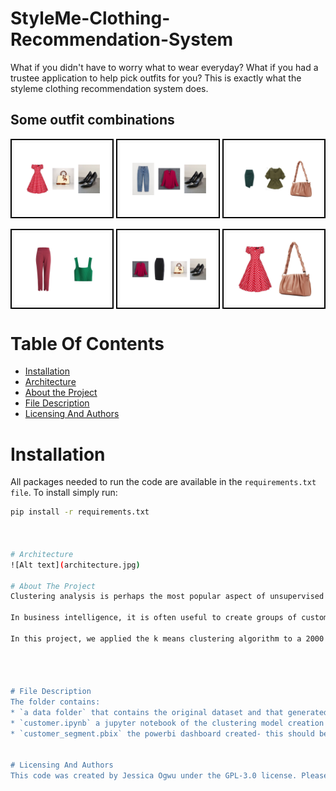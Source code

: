 # StyleMe-Clothing-Recommendation-System
What if you didn't have to worry what to wear everyday? What if you had a trustee application to help pick outfits for you? This is exactly what the styleme clothing recommendation system does.


## Some outfit combinations
<div style="display: flex; justify-content: space-between;">
  <img src="Dress_shoe_and_bag.png" alt="Image 1" style="width: 30%; border: 2px solid #000; padding: 5px;"/>
  <img src="pants_shirt_and_shoe.png" alt="Image 2" style="width: 30%; border: 2px solid #000; padding: 5px;"/>
  <img src="skirt_shirt_and_bag.png" alt="Image 1" style="width: 30%; border: 2px solid #000; padding: 5px;"/>
</div>

<br>

<div style="display: flex; justify-content: space-between;">
  <img src="pants_and_shirt.png" alt="Image 1" style="width: 30%; border: 2px solid #000; padding: 5px;"/>
  <img src="skirt_shirt_shoe_and_bag.png" alt="Image 2" style="width: 30%; border: 2px solid #000; padding: 5px;"/>
  <img src="dress_and_bag.png" alt="Image 1" style="width: 30%; border: 2px solid #000; padding: 5px;"/>
</div>





# Table Of Contents
* [Installation](https://github.com/Jess607/StyleMe-Clothing-Recommendation-System#installation)
* [Architecture](https://github.com/Jess607/StyleMe-Clothing-Recommendation-System#architecture)
* [About the Project](https://github.com/Jess607/StyleMe-Clothing-Recommendation-System#about-the-project)
* [File Description](https://github.com/Jess607/StyleMe-Clothing-Recommendation-System#file-description)
* [Licensing And Authors](https://github.com/Jess607/StyleMe-Clothing-Recommendation-System#licensing-and-authors)

# Installation 
All packages needed to run the code are available in the `requirements.txt file`. To install simply run:

```bash
pip install -r requirements.txt



# Architecture
![Alt text](architecture.jpg)

# About The Project 
Clustering analysis is perhaps the most popular aspect of unsupervised machine learning aimed at grouping features into clusters that can be further explored. In the words of  Yann LeCun  “if intelligence was a cake, unsupervised learning would be the cake, supervised learning would be the icing on the cake, and reinforcement learning would be the cherry on the cake”. This empahasizes the power wielded by unsupervised-cluster algorithms. 

In business intelligence, it is often useful to create groups of customers or consumers of products for various purposes be it for marketing, creating recommendation systems or just plainly for data analysis. Cluster analysis have shown great potential at meeting the needs of businesses when it comes to carrying out these customer segmentation processes. 

In this project, we applied the k means clustering algorithm to a 2000 instance unlabeled dataset, creating 4 distinct customer segments based on 7 faetures gathered. The k means algorithm has become a popular choice for creating clustering models because of its intuitive and simple approach at solving the problem. Upon creating these segments, we went ahead to create an interactive dashboard to analyse how each customer segment is different from the rest based on the features gathered. An example would be how the average income of one customer segment is different from the next and vice versa. PowerBI's interactive features through the addition of slcers created an easy avenue to carry out this task.




# File Description 
The folder contains:
* `a data folder` that contains the original dataset and that generated after creating the clustering model that served as an input for the powerbi dashboard
* `customer.ipynb` a jupyter notebook of the clustering model creation 
* `customer_segment.pbix` the powerbi dashboard created- this should be opened with powerbi desktop


# Licensing And Authors
This code was created by Jessica Ogwu under the GPL-3.0 license. Please feel free to use the resources as you deem fit.
